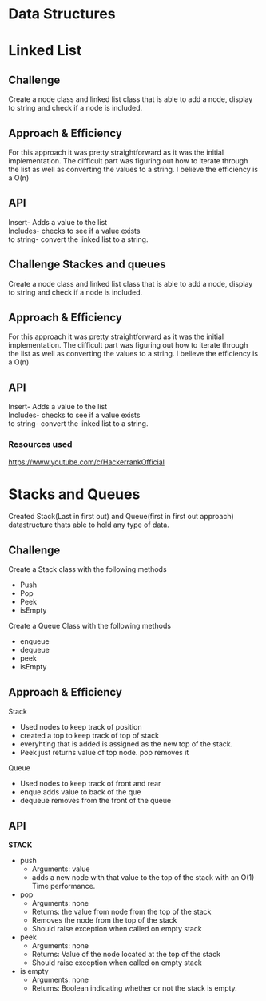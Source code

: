 # Data Structures

# Linked List

## Challenge
Create a node class and linked list class that is able to add a node, display to string and check if a node is included.  

## Approach & Efficiency
For this approach it was pretty straightforward as it was the initial implementation. The difficult part was figuring out how to iterate through the list as well as converting the values to a string.  I believe the efficiency is a O(n)

## API
Insert- Adds a value to the list  
Includes- checks to see if a value exists  
to string- convert the linked list to a string.  


## Challenge Stackes and queues
Create a node class and linked list class that is able to add a node, display to string and check if a node is included.  

## Approach & Efficiency
For this approach it was pretty straightforward as it was the initial implementation. The difficult part was figuring out how to iterate through the list as well as converting the values to a string.  I believe the efficiency is a O(n)

## API
Insert- Adds a value to the list  
Includes- checks to see if a value exists  
to string- convert the linked list to a string.  

### Resources used

https://www.youtube.com/c/HackerrankOfficial  

# Stacks and Queues
Created Stack(Last in first out) and Queue(first in first out approach) datastructure thats able to hold any type of data.

## Challenge
Create a Stack class with the following methods  
- Push
- Pop
- Peek
- isEmpty

Create a Queue Class with the following methods
- enqueue
- dequeue
- peek
- isEmpty

## Approach & Efficiency
Stack  
- Used nodes to keep track of position
- created a top to keep track of top of stack
- everyhting that is added is assigned as the new top of the stack. 
- Peek just returns value of top node. pop removes it

Queue
- Used nodes to keep track of front and rear
- enque adds value to back of the que
- dequeue removes from the front of the queue

## API
**STACK**
- push
    - Arguments: value
    - adds a new node with that value to the top of the stack with an O(1) Time performance.
- pop
    - Arguments: none
    - Returns: the value from node from the top of the stack
    - Removes the node from the top of the stack
    - Should raise exception when called on empty stack
- peek
    - Arguments: none
    - Returns: Value of the node located at the top of the stack
    - Should raise exception when called on empty stack
- is empty
    - Arguments: none
    - Returns: Boolean indicating whether or not the stack is empty.


